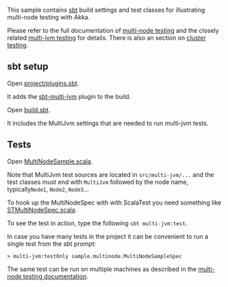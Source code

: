 This sample contains [sbt](http://www.scala-sbt.org/) build settings and test classes for illustrating multi-node testing with Akka.

Please refer to the full documentation of [multi-node testing](http://doc.akka.io/docs/akka/2.5-M2/dev/multi-node-testing.html) and the closely related [multi-jvm testing](http://doc.akka.io/docs/akka/2.5-M2/dev/multi-jvm-testing.html) for details. There is also an section on [cluster testing](http://doc.akka.io/docs/akka/2.5-M2/scala/cluster-usage.html#How_to_Test).

## sbt setup

Open [project/plugins.sbt](project/plugins.sbt).

It adds the [sbt-multi-jvm](http://github.com/sbt/sbt-multi-jvm) plugin to the build.

Open [build.sbt](build.sbt).

It includes the MultiJvm settings that are needed to run multi-jvm tests.

## Tests

Open [MultiNodeSample.scala](src/multi-jvm/scala/sample/multinode/MultiNodeSample.scala).

Note that MultiJvm test sources are located in `src/multi-jvm/...` and the test classes must end with `MultiJvm` followed by the node name, typically`Node1`, `Node2`, `Node3`...

To hook up the MultiNodeSpec with with ScalaTest you need something like [STMultiNodeSpec.scala](src/test/scala/sample/multinode/STMultiNodeSpec.scala).

To see the test in action, type the following `sbt multi-jvm:test`.

In case you have many tests in the project it can be convenient to run a single test from the sbt prompt:

    > multi-jvm:testOnly sample.multinode.MultiNodeSampleSpec

The same test can be run on multiple machines as described in the [multi-node testing documentation](http://doc.akka.io/docs/akka/2.5-M2/dev/multi-node-testing.html).

